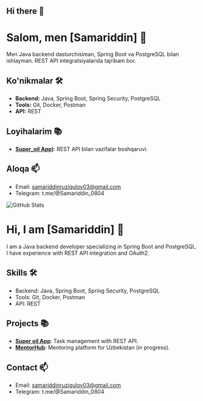 ## Hi there 👋

# Salom, men [Samariddin] 👋
Men Java backend dasturchisiman, Spring Boot va PostgreSQL bilan ishlayman. REST API  integratsiyalarida tajribam bor.

## Ko'nikmalar 🛠️
- **Backend:** Java, Spring Boot, Spring Security, PostgreSQL
- **Tools:** Git, Docker, Postman
- **API:** REST

## Loyihalarim 📚
- **[Super_oil  App](https://github.com/MrXDomen/super_oil3.0))**: REST API bilan vazifalar boshqaruvi.

## Aloqa 📫
- Email: samariddinruziqulov03@gmail.com
- Telegram: t.me/@Samariddin_0804

![GitHub Stats](https://github-readme-stats.vercel.app/api?username=yourusername&show_icons=true&theme=radical)

# Hi, I am [Samariddin] 👋
I am a Java backend developer specializing in Spring Boot and PostgreSQL. I have experience with REST API integration and OAuth2.

## Skills 🛠️
- Backend: Java, Spring Boot, Spring Security, PostgreSQL
- Tools: Git, Docker, Postman
- API: REST

## Projects 📚
- **[Super oil App](https://github.com/Samariddin/super-oil-app)**: Task management with REST API.
- **[MentorHub](https://github.com/Samariddin/mentorhub)**: Mentoring platform for Uzbekistan (in progress).

## Contact 📫
- Email: samariddinruziqulov03@gmail.com
- Telegram: t.me/@Samariddin_0804
